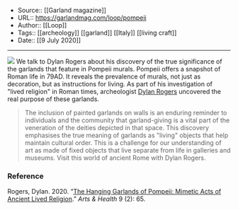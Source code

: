 ﻿
  * Source:: [[Garland magazine]]
  * URL:: https://garlandmag.com/loop/pompeii
  * Author:: [[Loop]]
  * Tags:: [[archeology]] [[garland]] [[Italy]] [[living craft]]
  * Date:: [[9 July 2020]]


* * *
![](https://garlandmag.com/wp-content/uploads/2020/07/arts-09-00065-g004-1024x893.jpg)
We talk to Dylan Rogers about his discovery of the true significance of the garlands that feature in Pompeii murals.
Pompeii offers a snapshot of Roman life in 79AD. It reveals the prevalence of murals, not just as decoration, but as instructions for living. As part of his investigation of "lived religion" in Roman times, archeologist [Dylan Rogers](https://dylankrogers.net/) uncovered the real purpose of these garlands.
> The inclusion of painted garlands on walls is an enduring reminder to individuals and the community that garland-giving is a vital part of the veneration of the deities depicted in that space.
This discovery emphasises the true meaning of garlands as "living" objects that help maintain cultural order. This is a challenge for our understanding of art as made of fixed objects that live separate from life in galleries and museums.
Visit this world of ancient Rome with Dylan Rogers.
### Reference
Rogers, Dylan. 2020. “[The Hanging Garlands of Pompeii: Mimetic Acts of Ancient Lived Religion](https://www.mdpi.com/2076-0752/9/2/65/htm#).” _Arts & Health_ 9 (2): 65.
